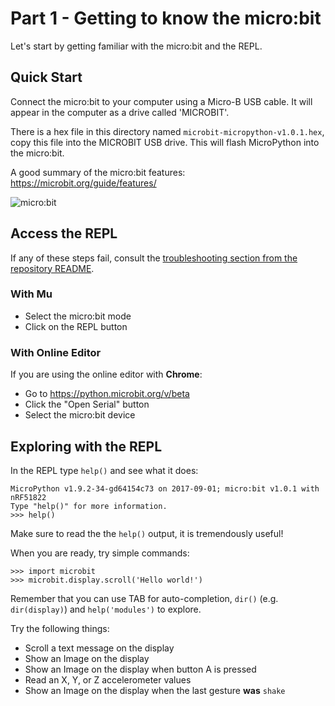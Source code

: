 # Part 1 - Getting to know the micro:bit

Let's start by getting familiar with the micro:bit and the REPL.


## Quick Start

Connect the micro:bit to your computer using a Micro-B USB cable.
It will appear in the computer as a drive called 'MICROBIT'.

There is a hex file in this directory named `microbit-micropython-v1.0.1.hex`,
copy this file into the MICROBIT USB drive. This will flash MicroPython into
the micro:bit.

A good summary of the micro:bit features: https://microbit.org/guide/features/

![micro:bit](https://microbit.org/images/microbit-hardware-access.jpg)


## Access the REPL

If any of these steps fail, consult the [troubleshooting section from the
repository README](../../README.md#troubleshooting).

### With Mu

- Select the micro:bit mode
- Click on the REPL button

### With Online Editor

If you are using the online editor with **Chrome**:
- Go to https://python.microbit.org/v/beta
- Click the "Open Serial" button
- Select the micro:bit device


## Exploring with the REPL

In the REPL type `help()` and see what it does:

```
MicroPython v1.9.2-34-gd64154c73 on 2017-09-01; micro:bit v1.0.1 with nRF51822
Type "help()" for more information.
>>> help()
```

Make sure to read the the `help()` output, it is tremendously useful!

When you are ready, try simple commands:

```
>>> import microbit
>>> microbit.display.scroll('Hello world!')
```

Remember that you can use TAB for auto-completion, `dir()` (e.g. `dir(display)`)
and `help('modules')` to explore.

Try the following things:
- Scroll a text message on the display
- Show an Image on the display
- Show an Image on the display when button A is pressed
- Read an X, Y, or Z accelerometer values
- Show an Image on the display when the last gesture **was** `shake`
